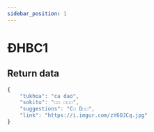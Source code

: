 ```yaml
---
sidebar_position: 1
---
```


# ĐHBC1

## Return data

```jsx title="http://mzkapi.me/game/dhbcv1"
{
    "tukhoa": "ca dao",
    "sokitu": "☐☐ ☐☐☐",
    "suggestions": "C☐ D☐☐",
    "link": "https://i.imgur.com/zY6OJCq.jpg"
}
```